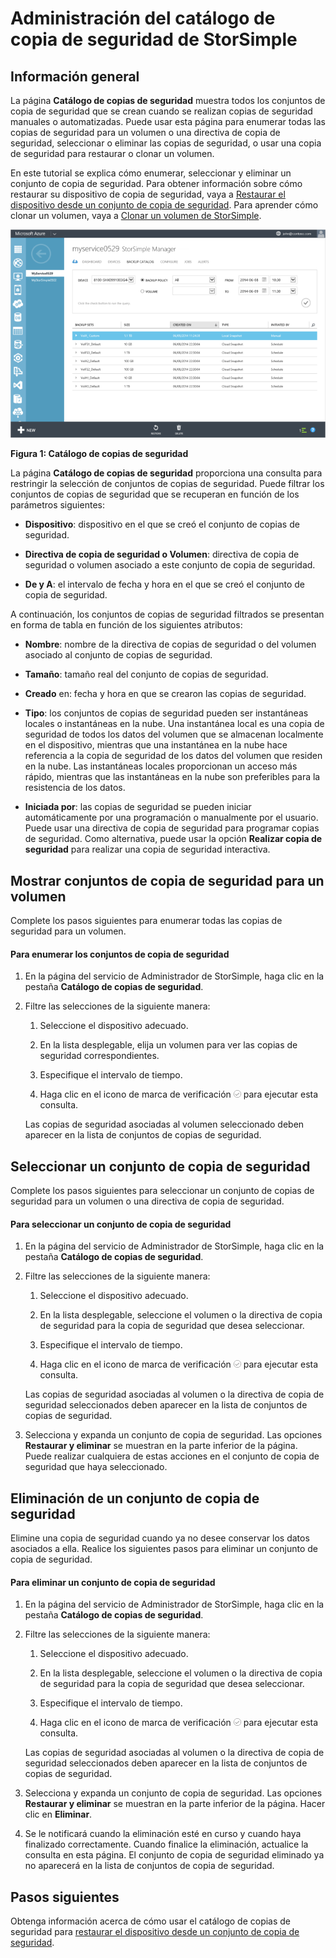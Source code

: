 <properties 
   pageTitle="Administración del catálogo de copias de seguridad de StorSimple | Microsoft Azure"
   description="Explica cómo usar el servicio de StorSimple Manager para administrar conjuntos de copia de seguridad para un volumen."
   services="storsimple"
   documentationCenter="NA"
   authors="SharS"
   manager="carolz"
   editor="" />
<tags  
   ms.service="storsimple"
   ms.devlang="NA"
   ms.topic="article"
   ms.tgt_pltfrm="NA"
   ms.workload="TBD"
   ms.date="08/13/2015"
   ms.author="v-sharos" />

# Administración del catálogo de copia de seguridad de StorSimple

## Información general

La página **Catálogo de copias de seguridad** muestra todos los conjuntos de copia de seguridad que se crean cuando se realizan copias de seguridad manuales o automatizadas. Puede usar esta página para enumerar todas las copias de seguridad para un volumen o una directiva de copia de seguridad, seleccionar o eliminar las copias de seguridad, o usar una copia de seguridad para restaurar o clonar un volumen.

En este tutorial se explica cómo enumerar, seleccionar y eliminar un conjunto de copia de seguridad. Para obtener información sobre cómo restaurar su dispositivo de copia de seguridad, vaya a [Restaurar el dispositivo desde un conjunto de copia de seguridad](storsimple-restore-from-backup-set.md). Para aprender cómo clonar un volumen, vaya a [Clonar un volumen de StorSimple](storsimple-clone-volume.md).

![Catálogo de copias de seguridad](./media/storsimple-manage-backup-catalog/HCS_BackupCatalog.png)

**Figura 1: Catálogo de copias de seguridad**

La página **Catálogo de copias de seguridad** proporciona una consulta para restringir la selección de conjuntos de copias de seguridad. Puede filtrar los conjuntos de copias de seguridad que se recuperan en función de los parámetros siguientes:

- **Dispositivo**: dispositivo en el que se creó el conjunto de copias de seguridad.

- **Directiva de copia de seguridad o Volumen**: directiva de copia de seguridad o volumen asociado a este conjunto de copia de seguridad.

- **De y A**: el intervalo de fecha y hora en el que se creó el conjunto de copia de seguridad.

A continuación, los conjuntos de copias de seguridad filtrados se presentan en forma de tabla en función de los siguientes atributos:

- **Nombre**: nombre de la directiva de copias de seguridad o del volumen asociado al conjunto de copias de seguridad.

- **Tamaño**: tamaño real del conjunto de copias de seguridad.

- **Creado** en: fecha y hora en que se crearon las copias de seguridad.

- **Tipo**: los conjuntos de copias de seguridad pueden ser instantáneas locales o instantáneas en la nube. Una instantánea local es una copia de seguridad de todos los datos del volumen que se almacenan localmente en el dispositivo, mientras que una instantánea en la nube hace referencia a la copia de seguridad de los datos del volumen que residen en la nube. Las instantáneas locales proporcionan un acceso más rápido, mientras que las instantáneas en la nube son preferibles para la resistencia de los datos.

- **Iniciada por**: las copias de seguridad se pueden iniciar automáticamente por una programación o manualmente por el usuario. Puede usar una directiva de copia de seguridad para programar copias de seguridad. Como alternativa, puede usar la opción **Realizar copia de seguridad** para realizar una copia de seguridad interactiva.

## Mostrar conjuntos de copia de seguridad para un volumen
 
Complete los pasos siguientes para enumerar todas las copias de seguridad para un volumen.

#### Para enumerar los conjuntos de copia de seguridad

1. En la página del servicio de Administrador de StorSimple, haga clic en la pestaña **Catálogo de copias de seguridad**.

2. Filtre las selecciones de la siguiente manera:

    1. Seleccione el dispositivo adecuado.

    2. En la lista desplegable, elija un volumen para ver las copias de seguridad correspondientes.

    3. Especifique el intervalo de tiempo.

    4. Haga clic en el icono de marca de verificación ![Icono de marca de verificación](./media/storsimple-manage-backup-catalog/HCS_CheckIcon.png) para ejecutar esta consulta.
 
    Las copias de seguridad asociadas al volumen seleccionado deben aparecer en la lista de conjuntos de copias de seguridad.

## Seleccionar un conjunto de copia de seguridad

Complete los pasos siguientes para seleccionar un conjunto de copias de seguridad para un volumen o una directiva de copia de seguridad.

#### Para seleccionar un conjunto de copia de seguridad

1. En la página del servicio de Administrador de StorSimple, haga clic en la pestaña **Catálogo de copias de seguridad**.

2. Filtre las selecciones de la siguiente manera:

    1. Seleccione el dispositivo adecuado.

    2. En la lista desplegable, seleccione el volumen o la directiva de copia de seguridad para la copia de seguridad que desea seleccionar.

    3. Especifique el intervalo de tiempo.

    4. Haga clic en el icono de marca de verificación ![Icono de marca de verificación](./media/storsimple-manage-backup-catalog/HCS_CheckIcon.png) para ejecutar esta consulta.

    Las copias de seguridad asociadas al volumen o la directiva de copia de seguridad seleccionados deben aparecer en la lista de conjuntos de copias de seguridad.

3. Selecciona y expanda un conjunto de copia de seguridad. Las opciones **Restaurar y eliminar** se muestran en la parte inferior de la página. Puede realizar cualquiera de estas acciones en el conjunto de copia de seguridad que haya seleccionado.

## Eliminación de un conjunto de copia de seguridad

Elimine una copia de seguridad cuando ya no desee conservar los datos asociados a ella. Realice los siguientes pasos para eliminar un conjunto de copia de seguridad.

#### Para eliminar un conjunto de copia de seguridad

1. En la página del servicio de Administrador de StorSimple, haga clic en la pestaña **Catálogo de copias de seguridad**.

2. Filtre las selecciones de la siguiente manera:

    1. Seleccione el dispositivo adecuado.

    2. En la lista desplegable, seleccione el volumen o la directiva de copia de seguridad para la copia de seguridad que desea seleccionar.

    3. Especifique el intervalo de tiempo.

    4. Haga clic en el icono de marca de verificación ![Icono de marca de verificación](./media/storsimple-manage-backup-catalog/HCS_CheckIcon.png) para ejecutar esta consulta.

    Las copias de seguridad asociadas al volumen o la directiva de copia de seguridad seleccionados deben aparecer en la lista de conjuntos de copias de seguridad.

3. Selecciona y expanda un conjunto de copia de seguridad. Las opciones **Restaurar y eliminar** se muestran en la parte inferior de la página. Hacer clic en **Eliminar**.

4. Se le notificará cuando la eliminación esté en curso y cuando haya finalizado correctamente. Cuando finalice la eliminación, actualice la consulta en esta página. El conjunto de copia de seguridad eliminado ya no aparecerá en la lista de conjuntos de copia de seguridad.

## Pasos siguientes

Obtenga información acerca de cómo usar el catálogo de copias de seguridad para [ restaurar el dispositivo desde un conjunto de copia de seguridad](storsimple-restore-from-backup-set.md).

<!---HONumber=August15_HO8-->